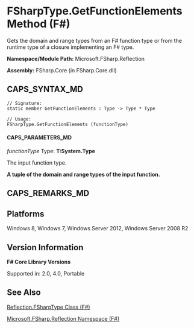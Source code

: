 # FSharpType.GetFunctionElements Method (F#)

Gets the domain and range types from an F# function type or from the runtime type of a closure implementing an F# type.

**Namespace/Module Path:** Microsoft.FSharp.Reflection

**Assembly:** FSharp.Core (in FSharp.Core.dll)


## CAPS_SYNTAX_MD

```
// Signature:
static member GetFunctionElements : Type -> Type * Type

// Usage:
FSharpType.GetFunctionElements (functionType)
```

#### CAPS_PARAMETERS_MD
*functionType*
Type: **T:System.Type**


The input function type.



**A tuple of the domain and range types of the input function.**
## CAPS_REMARKS_MD

## Platforms
Windows 8, Windows 7, Windows Server 2012, Windows Server 2008 R2


## Version Information
**F# Core Library Versions**

Supported in: 2.0, 4.0, Portable




## See Also
[Reflection.FSharpType Class &#40;F&#35;&#41;](Reflection.FSharpType+Class+%28F%23%29.md)

[Microsoft.FSharp.Reflection Namespace &#40;F&#35;&#41;](Microsoft.FSharp.Reflection+Namespace+%28F%23%29.md)

